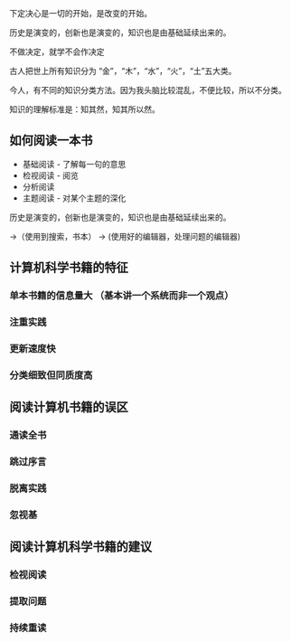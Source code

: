 
下定决心是一切的开始，是改变的开始。

历史是演变的，创新也是演变的，知识也是由基础延续出来的。

不做决定，就学不会作决定

古人把世上所有知识分为 “金”，“木”，“水”，“火”，“土”五大类。

今人，有不同的知识分类方法。因为我头脑比较混乱，不便比较，所以不分类。

知识的理解标准是：知其然，知其所以然。

## 如何阅读一本书 

- 基础阅读 - 了解每一句的意思
- 检视阅读 - 阅览
- 分析阅读 
- 主题阅读 - 对某个主题的深化

历史是演变的，创新也是演变的，知识也是由基础延续出来的。

->（使用到搜索，书本）
-> (使用好的编辑器，处理问题的编辑器)

## 计算机科学书籍的特征
### 单本书籍的信息量大 （基本讲一个系统而非一个观点）
### 注重实践
### 更新速度快
### 分类细致但同质度高
## 阅读计算机书籍的误区
### 通读全书
### 跳过序言
### 脱离实践
### 忽视基

## 阅读计算机科学书籍的建议

### 检视阅读
### 提取问题
### 持续重读
